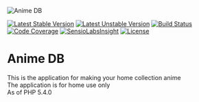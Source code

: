 ![Anime DB](http://anime-db.org/bundles/animedboffsite/images/logo.jpg)

[![Latest Stable Version](https://poser.pugx.org/anime-db/catalog-bundle/v/stable.png)](https://packagist.org/packages/anime-db/catalog-bundle)
[![Latest Unstable Version](https://poser.pugx.org/anime-db/catalog-bundle/v/unstable.png)](https://packagist.org/packages/anime-db/catalog-bundle)
[![Build Status](https://travis-ci.org/anime-db/catalog-bundle.svg?branch=master)](https://travis-ci.org/anime-db/catalog-bundle)
[![Code Coverage](https://scrutinizer-ci.com/g/anime-db/catalog-bundle/badges/coverage.png?b=master)](https://scrutinizer-ci.com/g/anime-db/catalog-bundle/?branch=master)
[![SensioLabsInsight](https://insight.sensiolabs.com/projects/f885a5ec-272e-4721-901d-a61f687be89b/mini.png)](https://insight.sensiolabs.com/projects/f885a5ec-272e-4721-901d-a61f687be89b)
[![License](https://poser.pugx.org/anime-db/catalog-bundle/license.png)](https://packagist.org/packages/anime-db/catalog-bundle)

# Anime DB #

This is the application for making your home collection anime<br />
The application is for home use only<br />
As of PHP 5.4.0
